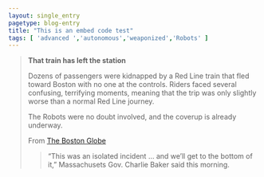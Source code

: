 ```yaml
---
layout: single_entry
pagetype: blog-entry
title: "This is an embed code test"
tags: [ 'advanced ','autonomous','weaponized','Robots' ]
---
```



<blockquote class="machines-embed"><p><strong>That train has left the station</strong></p><p>Dozens of passengers were kidnapped by a Red Line train that fled toward Boston with no one at the controls. Riders faced several confusing, terrifying moments, meaning that the trip was only slightly worse than a normal Red Line journey.</p><p>The Robots were no doubt involved, and the coverup is already underway.</p><p>From <a href="http://www.bostonglobe.com/">The Boston Globe</a></p><blockquote>  <p>“This was an isolated incident …  and we’ll get to the bottom of it,” Massachusets Gov. Charlie Baker said this morning.</p></blockquote></blockquote><script async src="/scripts/irotm_style_load.js" charset="utf-8"></script>
    

